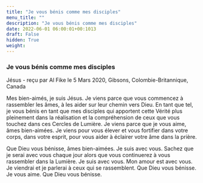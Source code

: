 ```yaml
---
title: "Je vous bénis comme mes disciples"
menu_title: ""
description: "Je vous bénis comme mes disciples"
date: 2022-06-01 06:00:01+00:1013
draft: False
hidden: True
weight:
---
```

### Je vous bénis comme mes disciples

Jésus - reçu par Al Fike le 5 Mars 2020, Gibsons, Colombie-Britannique, Canada

Mes bien-aimés, je suis Jésus. Je viens parce que vous commencez à rassembler les âmes, à les aider sur leur chemin vers Dieu. En tant que tel, je vous bénis en tant que mes disciples qui apportent cette Vérité plus pleinement dans la réalisation et la compréhension de ceux que vous touchez dans ces Cercles de Lumière. Je viens parce que je vous aime, âmes bien-aimées. Je viens pour vous élever et vous fortifier dans votre corps, dans votre esprit, pour vous aider à éclairer votre âme dans la prière.

Que Dieu vous bénisse, âmes bien-aimées. Je suis avec vous. Sachez que je serai avec vous chaque jour alors que vous continuerez à vous rassembler dans la Lumière. Je suis avec vous. Mon amour est avec vous. Je viendrai et je parlerai à ceux qui se rassemblent. Que Dieu vous bénisse. Je vous aime. Que Dieu vous bénisse.
